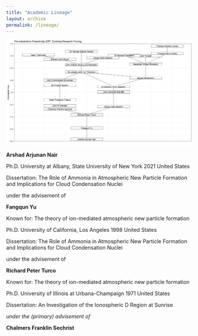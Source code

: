 ```yaml
---
title: "Academic Lineage"
layout: archive
permalink: /lineage/
---
```


![Arshad's academic ancestors](/files/lineage.png)

**Arshad Arjunan Nair**

Ph.D. University at Albany, State University of New York 2021 United States

Dissertation: The Role of Ammonia in Atmospheric New Particle Formation and Implications for Cloud Condensation Nuclei

under the advisement of

**Fangqun Yu**

Known for: The theory of ion-mediated atmospheric new particle formation

Ph.D. University of California, Los Angeles 1998 United States

Dissertation: The Role of Ammonia in Atmospheric New Particle Formation and Implications for Cloud Condensation Nuclei

under the advisement of

**Richard Peter Turco**

Known for: The theory of ion-mediated atmospheric new particle formation

Ph.D. University of Illinois at Urbana-Champaign 1971 United States

Dissertation: An Investigation of the Ionospheric D Region at Sunrise

_under the (primary) advisement of_

**Chalmers Franklin Sechrist**
